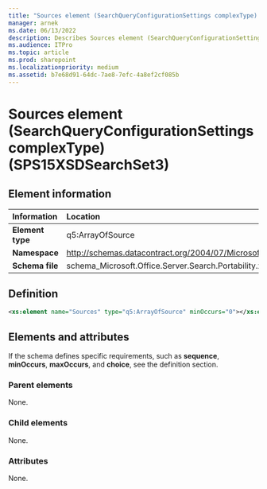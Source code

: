 ```yaml
---
title: "Sources element (SearchQueryConfigurationSettings complexType) (SPS15XSDSearchSet3)"
manager: arnek
ms.date: 06/13/2022
description: Describes Sources element (SearchQueryConfigurationSettings complexType) (SPS15XSDSearchSet3) and includes information on elements and attributes.
ms.audience: ITPro
ms.topic: article
ms.prod: sharepoint
ms.localizationpriority: medium
ms.assetid: b7e68d91-64dc-7ae8-7efc-4a8ef2cf085b
---
```


# Sources element (SearchQueryConfigurationSettings complexType) (SPS15XSDSearchSet3)

 
  
## Element information

|Information|Location|
|:-----|:-----|
|**Element type** <br/> |q5:ArrayOfSource  <br/> |
|**Namespace** <br/> |http://schemas.datacontract.org/2004/07/Microsoft.Office.Server.Search.Portability  <br/> |
|**Schema file** <br/> |schema_Microsoft.Office.Server.Search.Portability.xsd  <br/> |
   
## Definition

```XML
<xs:element name="Sources" type="q5:ArrayOfSource" minOccurs="0"></xs:element>

```

## Elements and attributes

If the schema defines specific requirements, such as **sequence**, **minOccurs**, **maxOccurs**, and **choice**, see the definition section. 
  
### Parent elements

None.
  
### Child elements

None.
  
### Attributes

None.
  

